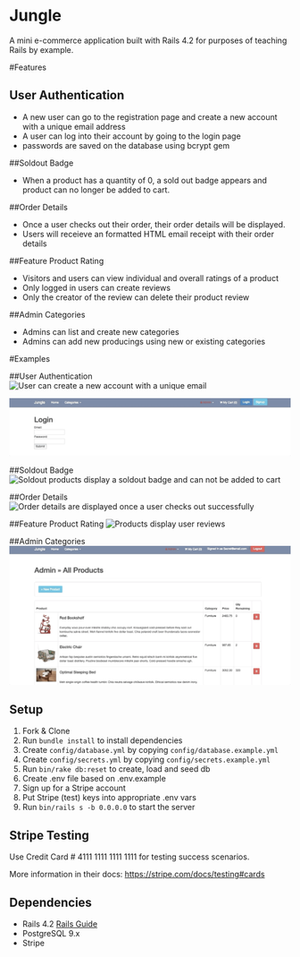 # Jungle

A mini e-commerce application built with Rails 4.2 for purposes of teaching Rails by example.

#Features
## User Authentication
* A new user can go to the registration page and create a new account with a unique email address
* A user can log into their account by going to the login page
* passwords are saved on the database using bcrypt gem

##Soldout Badge
* When a product has a quantity of 0, a sold out badge appears and product can no longer be added to cart.

##Order Details
* Once a user checks out their order, their order details will be displayed.
* Users will receieve an formatted HTML email receipt with their order details

##Feature Product Rating
* Visitors and users can view individual and overall ratings of a product
* Only logged in users can create reviews
* Only the creator of the review can delete their product review

##Admin Categories
* Admins can list and create new categories
* Admins can add new producings using new or existing categories

#Examples

##User Authentication
![User can create a new account with a unique email](https://github.com/gabecadiz/jungle-rails/blob/master/docs/jungle-signup.gif)

![User can login once they have created an account](https://github.com/gabecadiz/jungle-rails/blob/master/docs/jungle-user-login.gif)

##Soldout Badge
![Soldout products display a soldout badge and can not be added to cart](https://github.com/gabecadiz/jungle-rails/blob/master/docs/jungle-product-index.gif)

##Order Details
![Order details are displayed once a user checks out successfully](https://github.com/gabecadiz/jungle-rails/blob/master/docs/jungle-cart-checkout.gif)

##Feature Product Rating
![Products display user reviews](https://github.com/gabecadiz/jungle-rails/blob/master/docs/jungle-product-review.gif)

##Admin Categories
![Admin create products and categories feature](https://github.com/gabecadiz/jungle-rails/blob/master/docs/jungle-admin-features.gif)

## Setup

1. Fork & Clone
2. Run `bundle install` to install dependencies
3. Create `config/database.yml` by copying `config/database.example.yml`
4. Create `config/secrets.yml` by copying `config/secrets.example.yml`
5. Run `bin/rake db:reset` to create, load and seed db
6. Create .env file based on .env.example
7. Sign up for a Stripe account
8. Put Stripe (test) keys into appropriate .env vars
9. Run `bin/rails s -b 0.0.0.0` to start the server

## Stripe Testing

Use Credit Card # 4111 1111 1111 1111 for testing success scenarios.

More information in their docs: <https://stripe.com/docs/testing#cards>

## Dependencies

* Rails 4.2 [Rails Guide](http://guides.rubyonrails.org/v4.2/)
* PostgreSQL 9.x
* Stripe
